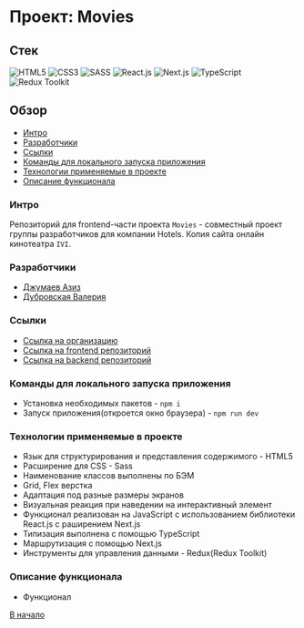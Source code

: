 # Проект: Movies

## Стек

![HTML5](https://img.shields.io/badge/-HTML5-4A4A4A?style=for-the-badge&logo=HTML5&logoColor=FF7600)
![CSS3](https://img.shields.io/badge/-CSS3-4A4A4A?style=for-the-badge&logo=CSS3&logoColor=5871CD)
![SASS](https://img.shields.io/badge/-Sass-4A4A4A?style=for-the-badge&logo=SASS&logoColor=EF9AEB)
![React.js](https://img.shields.io/badge/-React.js-4A4A4A?style=for-the-badge&logo=React&logoColor=73C6E5)
![Next.js](https://img.shields.io/badge/-Next.js-4A4A4A?style=for-the-badge&logo=Next.js&logoColor=ffffff)
![TypeScript](https://img.shields.io/badge/-TypeScript-4A4A4A?style=for-the-badge&logo=TypeScript&logoColor=4895DB)
![Redux Toolkit](https://img.shields.io/badge/-Redux%20Toolkit-4A4A4A?style=for-the-badge&logo=Redux&logoColor=9370DB)

## Обзор

- [Интро](#интро)
- [Разработчики](#разработчики)
- [Ссылки](#ссылки)
- [Команды для локального запуска приложения](#команды-для-локального-запуска-приложения)
- [Технологии применяемые в проекте](#технологии-применяемые-в-проекте)
- [Описание функционала](#описание-функционала)

### Интро

Репозиторий для frontend-части проекта `Movies` - совместный проект группы разработчиков для компании Hotels. Копия сайта онлайн кинотеатра `IVI`.

### Разработчики
- [Джумаев Азиз](https://github.com/AzizJP)
- [Дубровская Валерия](https://github.com/Spheno)

### Ссылки

- [Ссылка на организацию](https://github.com/hotels-group-project)
- [Ссылка на frontend репозиторий](https://github.com/hotels-group-project/movies-frontend)
- [Ссылка на backend репозиторий](https://github.com/hotels-group-project/movies-backend)

### Команды для локального запуска приложения

- Установка необходимых пакетов - `npm i`
- Запуск приложения(откроется окно браузера) - `npm run dev`

### Технологии применяемые в проекте

- Язык для структурирования и представления содержимого - HTML5
- Расширение для CSS - Sass
- Наименование классов выполнены по БЭМ
- Grid, Flex верстка
- Адаптация под разные размеры экранов
- Визуальная реакция при наведении на интерактивный элемент
- Функционал реализован на JavaScript с использованием библиотеки React.js c раширением Next.js
- Типизация выполнена с помощью TypeScript
- Маршрутизация с помощью Next.js
- Инструменты для управления данными - Redux(Redux Toolkit)

### Описание функционала

- Функционал

[В начало](#проект-movies)